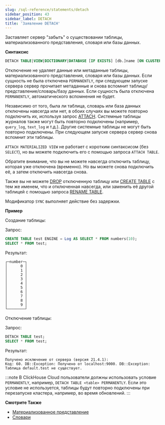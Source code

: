 ```yaml
---
slug: /sql-reference/statements/detach
sidebar_position: 43
sidebar_label: DETACH
title: 'Заявление DETACH'
---
```


Заставляет сервер "забыть" о существовании таблицы, материализованного представления, словаря или базы данных.

**Синтаксис**

``` sql
DETACH TABLE|VIEW|DICTIONARY|DATABASE [IF EXISTS] [db.]name [ON CLUSTER cluster] [PERMANENTLY] [SYNC]
```

Отключение не удаляет данные или метаданные таблицы, материализованного представления, словаря или базы данных. Если сущность не была отключена `PERMANENTLY`, при следующем запуске сервера сервер прочитает метаданные и снова вспомнит таблицу/представление/словарь/базу данных. Если сущность была отключена `PERMANENTLY`, автоматического вспомнения не будет.

Независимо от того, была ли таблица, словарь или база данных отключены навсегда или нет, в обоих случаях вы можете повторно подключить их, используя запрос [ATTACH](../../sql-reference/statements/attach.md).
Системные таблицы журналов также могут быть повторно подключены (например, `query_log`, `text_log` и т.д.). Другие системные таблицы не могут быть повторно подключены. При следующем запуске сервера сервер снова вспомнит эти таблицы.

`ATTACH MATERIALIZED VIEW` не работает с коротким синтаксисом (без `SELECT`), но вы можете подключить его с помощью запроса `ATTACH TABLE`.

Обратите внимание, что вы не можете навсегда отключить таблицу, которая уже отключена (временно). Но вы можете снова подключить её, а затем отключить навсегда снова.

Также вы не можете [DROP](../../sql-reference/statements/drop.md#drop-table) отключенную таблицу или [CREATE TABLE](../../sql-reference/statements/create/table.md) с тем же именем, что и отключенная навсегда, или заменить её другой таблицей с помощью запроса [RENAME TABLE](../../sql-reference/statements/rename.md).

Модификатор `SYNC` выполняет действие без задержки.

**Пример**

Создание таблицы:

Запрос:

``` sql
CREATE TABLE test ENGINE = Log AS SELECT * FROM numbers(10);
SELECT * FROM test;
```

Результат:

``` text
┌─number─┐
│      0 │
│      1 │
│      2 │
│      3 │
│      4 │
│      5 │
│      6 │
│      7 │
│      8 │
│      9 │
└────────┘
```

Отключение таблицы:

Запрос:

``` sql
DETACH TABLE test;
SELECT * FROM test;
```

Результат:

``` text
Получено исключение от сервера (версия 21.4.1):
Код: 60. DB::Exception: Получено от localhost:9000. DB::Exception: Таблица default.test не существует.
```

:::note
В ClickHouse Cloud пользователи должны использовать условие `PERMANENTLY`, например, `DETACH TABLE <table> PERMANENTLY`. Если это условие не используется, таблицы будут повторно подключены при перезапуске кластера, например, во время обновлений.
:::

**Смотрите Также**

- [Материализованное представление](/sql-reference/statements/create/view#materialized-view)
- [Словари](../../sql-reference/dictionaries/index.md)
